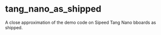 # tang_nano_as_shipped
A close approximation of the demo code on Sipeed Tang Nano bboards as shipped.
